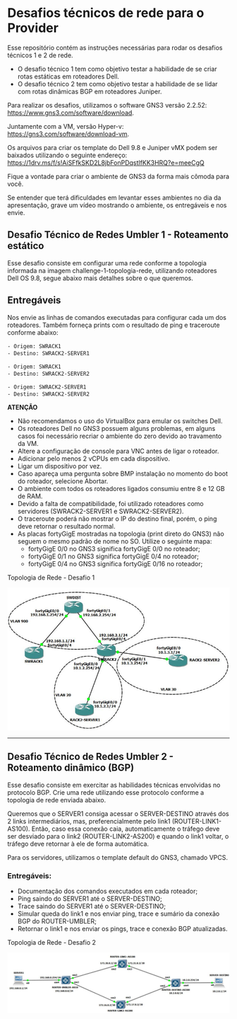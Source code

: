 # Desafios técnicos de rede para o Provider

Esse repositório contém as instruções necessárias para rodar os desafios técnicos 1 e 2 de rede.

- O desafio técnico 1 tem como objetivo testar a habilidade de se criar rotas estáticas em roteadores Dell.
- O desafio técnico 2 tem como objetivo testar a habilidade de se lidar com rotas dinâmicas BGP em roteadores Juniper.

Para realizar os desafios, utilizamos o software GNS3 versão 2.2.52: https://www.gns3.com/software/download.

Juntamente com a VM, versão Hyper-v: https://gns3.com/software/download-vm.

Os arquivos para criar os template do Dell 9.8 e Juniper vMX podem ser baixados utilizando o seguinte endereço: https://1drv.ms/f/s!AiSFfkSKD2L8jbFonPDqstIfKK3HRQ?e=meeCgQ

Fique a vontade para criar o ambiente de GNS3 da forma mais cômoda para você.

Se entender que terá dificuldades em levantar esses ambientes no dia da apresentação, grave um vídeo mostrando o ambiente, os entregáveis e nos envie.

## Desafio Técnico de Redes Umbler 1 - Roteamento estático

Esse desafio consiste em configurar uma rede conforme a topologia informada na imagem challenge-1-topologia-rede, utilizando roteadores Dell OS 9.8, segue abaixo mais detalhes sobre o que queremos.

## Entregáveis

Nos envie as linhas de comandos executadas para configurar cada um dos roteadores. Também forneça prints com o resultado de ping e traceroute conforme abaixo:

```
- Origem: SWRACK1 
- Destino: SWRACK2-SERVER1
```
```
- Origem: SWRACK1 
- Destino: SWRACK2-SERVER2
```
```
- Origem: SWRACK2-SERVER1
- Destino: SWRACK2-SERVER2
```

**ATENÇÃO**
- Não recomendamos o uso do VirtualBox para emular os switches Dell.
- Os roteadores Dell no GNS3 possuem alguns problemas, em alguns casos foi necessário recriar o ambiente do zero devido ao travamento da VM.
- Altere a configuração de console para VNC antes de ligar o roteador.
- Adicionar pelo menos 2 vCPUs em cada dispositivo.
- Ligar um dispositivo por vez.
- Caso apareça uma pergunta sobre BMP instalação no momento do boot do roteador, selecione Abortar.
- O ambiente com todos os roteadores ligados consumiu entre 8 e 12 GB de RAM.
- Devido a falta de compatibilidade, foi utilizado roteadores como servidores (SWRACK2-SERVER1 e SWRACK2-SERVER2).
- O traceroute poderá não mostrar o IP do destino final, porém, o ping deve retornar o resultado normal.
- As placas fortyGigE mostradas na topologia (print direto do GNS3) não seguem o mesmo padrão de nome no SO. Utilize o seguinte mapa:
  - fortyGigE 0/0 no GNS3 significa fortyGigE 0/0 no roteador;
  - fortyGigE 0/1 no GNS3 significa fortyGigE 0/4 no roteador;  
  - fortyGigE 0/4 no GNS3 significa fortyGigE 0/16 no roteador;
    

Topologia de Rede - Desafio 1

![challenge-1-topologia-rede](challenge-1-topologia-rede.JPG)

--------------------

## Desafio Técnico de Redes Umbler 2 - Roteamento dinâmico (BGP)

Esse desafio consiste em exercitar as habilidades técnicas envolvidas no protocolo BGP. Crie uma rede utilizando esse protocolo conforme a topologia de rede enviada abaixo.

Queremos que o SERVER1 consiga acessar o SERVER-DESTINO através dos 2 links intermediários, mas, preferencialmente pelo link1 (ROUTER-LINK1-AS100). Então, caso essa conexão caia, automaticamente o tráfego deve ser desviado para o link2 (ROUTER-LINK2-AS200) e quando o link1 voltar, o tráfego deve retornar à ele de forma automática.

Para os servidores, utilizamos o template default do GNS3, chamado VPCS.

### Entregáveis:

- Documentação dos comandos executados em cada roteador;
- Ping saindo do SERVER1 até o SERVER-DESTINO;
- Trace saindo do SERVER1 até o SERVER-DESTINO;
- Simular queda do link1 e nos enviar ping, trace e sumário da conexão BGP do ROUTER-UMBLER;
- Retornar o link1 e nos enviar os pings, trace e conexão BGP atualizadas.

Topologia de Rede - Desafio 2

![challenge-2-topologia-rede](challenge-2-topologia-rede.JPG)
